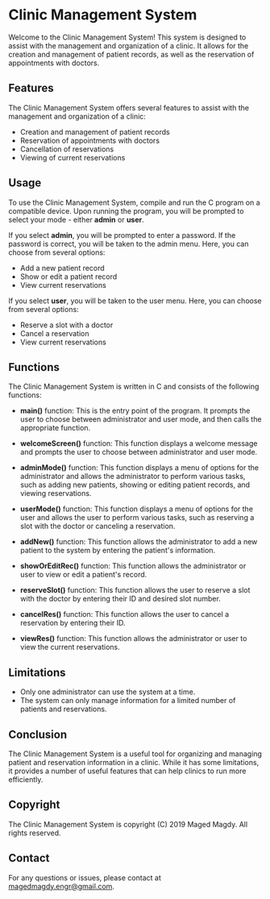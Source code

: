 # Clinic Management System
Welcome to the Clinic Management System! This system is designed to assist with the management and organization of a clinic. It allows for the creation and management of patient records, as well as the reservation of appointments with doctors.

## Features
The Clinic Management System offers several features to assist with the management and organization of a clinic:

- Creation and management of patient records
- Reservation of appointments with doctors
- Cancellation of reservations
- Viewing of current reservations

## Usage
To use the Clinic Management System, compile and run the C program on a compatible device. Upon running the program, you will be prompted to select your mode - either **admin** or **user**.

If you select **admin**, you will be prompted to enter a password. If the password is correct, you will be taken to the admin menu. Here, you can choose from several options:

- Add a new patient record
- Show or edit a patient record
- View current reservations

If you select **user**, you will be taken to the user menu. Here, you can choose from several options:

- Reserve a slot with a doctor
- Cancel a reservation
- View current reservations

## Functions
The Clinic Management System is written in C and consists of the following functions:

- **main()** function: This is the entry point of the program. It prompts the user to choose between administrator and user mode, and then calls the appropriate function.

- **welcomeScreen()** function: This function displays a welcome message and prompts the user to choose between administrator and user mode.

- **adminMode()** function: This function displays a menu of options for the administrator and allows the administrator to perform various tasks, such as adding new patients, showing or editing patient records, and viewing reservations.

- **userMode()** function: This function displays a menu of options for the user and allows the user to perform various tasks, such as reserving a slot with the doctor or canceling a reservation.

- **addNew()** function: This function allows the administrator to add a new patient to the system by entering the patient's information.

- **showOrEditRec()** function: This function allows the administrator or user to view or edit a patient's record.

- **reserveSlot()** function: This function allows the user to reserve a slot with the doctor by entering their ID and desired slot number.

- **cancelRes()** function: This function allows the user to cancel a reservation by entering their ID.

- **viewRes()** function: This function allows the administrator or user to view the current reservations.

## Limitations
- Only one administrator can use the system at a time.
- The system can only manage information for a limited number of patients and reservations.

## Conclusion
The Clinic Management System is a useful tool for organizing and managing patient and reservation information in a clinic. While it has some limitations, it provides a number of useful features that can help clinics to run more efficiently.

## Copyright
The Clinic Management System is copyright (C) 2019 Maged Magdy. All rights reserved.

## Contact
For any questions or issues, please contact at magedmagdy.engr@gmail.com.
